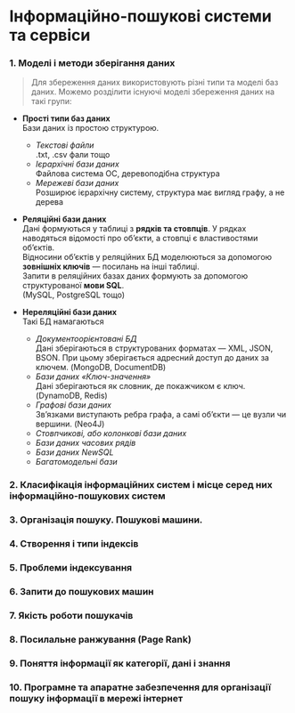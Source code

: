 # Інформаційно-пошукові системи та сервіси

### 1. Моделі і методи зберігання даних

> Для збереження даних використовують різні типи та моделі баз даних. Можемо розділити існуючі моделі збереження даних на такі групи:

- **Прості типи баз даних**  
  Бази даних із простою структурою.

  - _Текстові файли_  
    .txt, .csv фали тощо
  - _Ієрархічні бази даних_  
    Файлова система ОС, деревоподібна структура
  - _Мережеві бази даних_  
    Розширює ієрархічну систему, структура має вигляд графу, а не дерева

- **Реляційні бази даних**  
   Дані формуються у таблиці з **рядків та стовпців**. У рядках наводяться відомості про об’єкти, а стовпці є властивостями об’єктів.  
   Відносини об’єктів у реляційних БД моделюються за допомогою **зовнішніх ключів** — посилань на інші таблиці.  
  Запити в реляційних базах даних формують за допомогою структурованої **мови SQL**.  
  (MySQL, PostgreSQL тощо)
- **Нереляційні бази даних**  
  Такі БД намагаються
  - _Документоорієнтовані БД_  
    Дані зберігаються в структурованих форматах — XML, JSON, BSON. При цьому зберігається адресний доступ до даних за ключем. (MongoDB, DocumentDB)
  - _Бази даних «Ключ-значення»_  
    Дані зберігаються як словник, де покажчиком є ключ. (DynamoDB, Redis)
  - _Графові бази даних_  
    Зв’язками виступають ребра графа, а самі об’єкти — це вузли чи вершини. (Neo4J)
  - _Стовпчикові, або колонкові бази даних_
  - _Бази даних часових рядів_
  - _Бази даних NewSQL_
  - _Багатомодельні бази_

### 2. Класифікація інформаційних систем і місце серед них інформаційно-пошукових систем

### 3. Організація пошуку. Пошукові машини.

### 4. Створення і типи індексів

### 5. Проблеми індексування

### 6. Запити до пошукових машин

### 7. Якість роботи пошукачів

### 8. Посилальне ранжування (Page Rank)

### 9. Поняття інформації як категорії, дані і знання

### 10. Програмне та апаратне забезпечення для організації пошуку інформації в мережі інтернет
